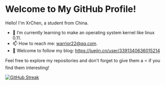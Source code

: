 <!--
**warr99/warr99** is a ✨ _special_ ✨ repository because its `README.md` (this file) appears on your GitHub profile.

Here are some ideas to get you started:

- 🔭 I’m currently working on ...
- 🌱 I’m currently learning ...
- 👯 I’m looking to collaborate on ...
- 🤔 I’m looking for help with ...
- 💬 Ask me about ...
- 📫 How to reach me: ...
- 😄 Pronouns: ...
- ⚡ Fun fact: ...


- [![warr99's GitHub stats](https://github-readme-stats.vercel.app/api?username=warr99)](https://github.com/anuraghazra/github-readme-stats&theme=radical)
-->

# Welcome to My GitHub Profile!

Hello! I'm XrChen, a student from China.

- 🌱 I’m currently learning to make an operating system kernel like linux 0.11.
- 📫 How to reach me: warrior22@qq.com.
- 💬 Welcome to follow my blog: https://juejin.cn/user/3391340636015214

Feel free to explore my repositories and don't forget to give them a ⭐️ if you find them interesting!

  [![GitHub Streak](https://streak-stats.demolab.com?user=warr99&theme=graywhite&hide_border=true&locale=zh_Hans&date_format=M%20j%5B%2C%20Y%5D)](https://git.io/streak-stats)
